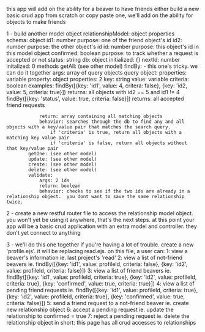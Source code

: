 this app will add on the ability for a beaver to have friends
either build a new basic crud app from scratch or copy paste one, we'll add on the ability for objects to make friends

1 - build another model object 
	relationshipModel: object
		properties	
			schema: object
				id1: number
					purpose: one of the friend object's id
				id2: number
					purpose: the other object's id
				id: number
					purpose: this object's id in this model object
				confirmed: boolean
					purpose: to track whether a request is accepted or not
				status: string
			db: object
				initialized: {}
			nextId: number
				initalized: 0
		methods
			getAll: (see other model)
			findBy: - this one's tricky.  we can do it together
				args: array of query objects
					query object:
						properties: variable
							property: object
								properties: 2
									key: string
									value: variable
									criteria: boolean
					examples: 
						findBy([{key: 'id1', value: 4, critera: false}, {key: 'id2, value: 5,  criteria: true}])
							returns: all objects with id2 == 5 and id1 != 4
						findBy([{key: 'status', value: true, criteria: false}])
							returns: all accepted friend requests

				return: array containing all matching objects
				behavior: searches through the db to find any and all objects with a key/value pair that matches the search query.  
					if 'criteria' is true, return all objects with a matching key value pair
					if 'criteria' is false, return all objects without that key/value pair
			getOne: (see other model)
			update: (see other model)
			create: (see other model)
			delete: (see other model)
			validate: 
				args: 2 ids
				return: boolean
				behavior: checks to see if the two ids are already in a relationship object.  you dont want to save the same relationship twice. 

2 - create a new restful router file to access the relationship model object.  you won't yet be using it anywhere, that's the next steps.
	at this point your app will be a basic crud application with an extra model and controller. they don't yet connect to anything

3 -  we'll do this one together if you're having a lot of trouble.
create a new 'profile.ejs'.  it will be replacing read.ejs.  on this file, a user can:
		1: view a beaver's information
			ie. last project's 'read'
		2: view a list of not-friend beavers
			ie. findBy([{key: 'id1', value: profileId, criteria: false}, {key: 'id2', value: profileId, criteria: false}])
		3: view a list of friend beavers
			ie. findBy([{key: 'id1', value: profileId, criteria: true}, {key: 'id2', value: profileId, criteria: true}, {key: 'confirmed', value: true, criteria: true}])
		4: view a list of pending friend requests
			ie. findBy([{key: 'id1', value: profileId, criteria: true}, {key: 'id2', value: profileId, criteria: true}, {key: 'confirmed', value: true, criteria: false}])
		5: send a friend request to a not-friend beaver
			ie. create new relationship object
		6: accept a pending request
			ie. update the relationship to confirmed = true
		7: reject a pending request
			ie. delete the relationship object
	in short: this page has all crud accesses to relationships












